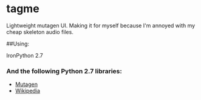 # tagme
Lightweight mutagen UI. Making it for myself because I'm annoyed with my cheap skeleton audio files.

##Using:

IronPython 2.7

### And the following Python 2.7 libraries:

* [Mutagen](https://mutagen.readthedocs.io/)
* [Wikipedia](https://wikipedia.readthedocs.io/)